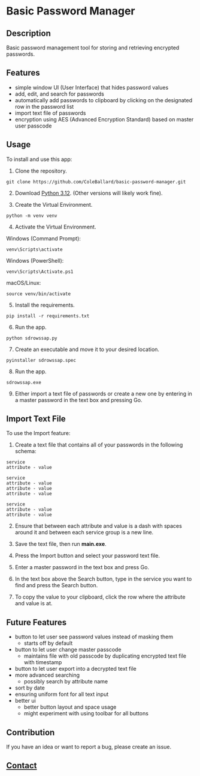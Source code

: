 # Basic Password Manager

## Description

Basic password management tool for storing and retrieving encrypted passwords.

## Features

- simple window UI (User Interface) that hides password values
- add, edit, and search for passwords
- automatically add passwords to clipboard by clicking on the designated row in the password list
- import text file of passwords
- encryption using AES (Advanced Encryption Standard) based on master user passcode

## Usage

To install and use this app:

1. Clone the repository.

```shell
git clone https://github.com/ColeBallard/basic-password-manager.git
```

2. Download [Python 3.12](https://www.python.org/downloads/). (Other versions will likely work fine).

3. Create the Virtual Environment.

```shell
python -m venv venv
```

4. Activate the Virtual Environment.

Windows (Command Prompt):

```shell
venv\Scripts\activate
```

Windows (PowerShell):

```shell
venv\Scripts\Activate.ps1
```

macOS/Linux:

```shell
source venv/bin/activate
```

5. Install the requirements.

```shell
pip install -r requirements.txt
```

6. Run the app.

```shell
python sdrowssap.py
```

7. Create an executable and move it to your desired location.

```shell
pyinstaller sdrowssap.spec
```

8. Run the app.

```shell
sdrowssap.exe
```

9. Either import a text file of passwords or create a new one by entering in a master password in the text box and pressing Go.

## Import Text File

To use the Import feature:

1. Create a text file that contains all of your passwords in the following schema:

```
service
attribute - value

service
attribute - value
attribute - value
attribute - value

service
attribute - value
attribute - value
```

2. Ensure that between each attribute and value is a dash with spaces around it and between each service group is a new line.

3. Save the text file, then run **main.exe**.

4. Press the Import button and select your password text file.

5. Enter a master password in the text box and press Go.

6. In the text box above the Search button, type in the service you want to find and press the Search button.

7. To copy the value to your clipboard, click the row where the attribute and value is at.

## Future Features

- button to let user see password values instead of masking them
  - starts off by default
- button to let user change master passcode
  - maintains file with old passcode by duplicating encrypted text file with timestamp
- button to let user export into a decrypted text file
- more advanced searching
  - possibly search by attribute name
- sort by date
- ensuring uniform font for all text input
- better ui
  - better button layout and space usage
  - might experiment with using toolbar for all buttons

## Contribution

If you have an idea or want to report a bug, please create an issue.

## **[Contact](https://github.com/ColeBallard/coleballard.github.io/blob/main/README.md)**
